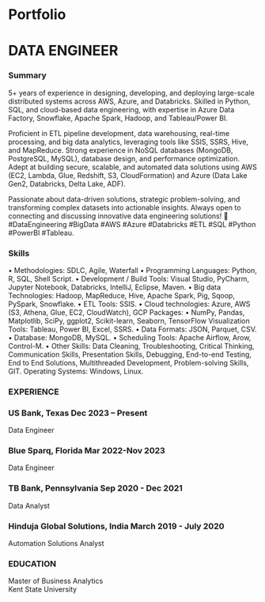 # Portfolio
# DATA ENGINEER

### Summary

5+ years of experience in designing, developing, and deploying large-scale distributed systems across AWS, Azure, and Databricks. Skilled in Python, SQL, and cloud-based data engineering, with expertise in Azure Data Factory, Snowflake, Apache Spark, Hadoop, and Tableau/Power BI.

Proficient in ETL pipeline development, data warehousing, real-time processing, and big data analytics, leveraging tools like SSIS, SSRS, Hive, and MapReduce. Strong experience in NoSQL databases (MongoDB, PostgreSQL, MySQL), database design, and performance optimization. Adept at building secure, scalable, and automated data solutions using AWS (EC2, Lambda, Glue, Redshift, S3, CloudFormation) and Azure (Data Lake Gen2, Databricks, Delta Lake, ADF).

Passionate about data-driven solutions, strategic problem-solving, and transforming complex datasets into actionable insights. Always open to connecting and discussing innovative data engineering solutions! 🚀 #DataEngineering #BigData #AWS #Azure #Databricks #ETL #SQL #Python #PowerBI #Tableau.

### Skills
•	Methodologies: SDLC, Agile, Waterfall
•	Programming Languages: Python, R, SQL, Shell Script.
•	Development / Build Tools: Visual Studio, PyCharm, Jupyter Notebook, Databricks, IntelliJ, Eclipse, Maven.
•	Big data Technologies: Hadoop, MapReduce, Hive, Apache Spark, Pig, Sqoop, PySpark, Snowflake.
•	ETL Tools: SSIS.
•	Cloud technologies: Azure, AWS (S3, Athena, Glue, EC2, CloudWatch), GCP Packages:
•	NumPy, Pandas, Matplotlib, SciPy, ggplot2, Scikit-learn, Seaborn, TensorFlow Visualization Tools: Tableau, Power BI, Excel, SSRS.
•	Data Formats: JSON, Parquet, CSV.
•	Database: MongoDB, MySQL.
•	Scheduling Tools: Apache Airflow, Arow, Control-M.
•	Other Skills: Data Cleaning, Troubleshooting, Critical Thinking, Communication Skills, Presentation Skills, Debugging, End-to-end Testing, End to End Solutions, Multithreaded Development, Problem-solving Skills, GIT. Operating Systems: Windows, Linux.

### EXPERIENCE

### US Bank, Texas                                                                                                            Dec 2023 – Present
Data Engineer

###  Blue Sparq, Florida                                                                                                    Mar 2022-Nov 2023 
Data Engineer

### TB Bank, Pennsylvania                                                                                            Sep 2020 - Dec 2021
Data Analyst

### Hinduja Global Solutions, India                                                                         March 2019 - July 2020
Automation Solutions Analyst

### EDUCATION
Master of Business Analytics                                                                              
Kent State University

